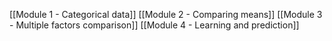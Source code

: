 [[Module 1 - Categorical data]]
[[Module 2 - Comparing means]]
[[Module 3 - Multiple factors comparison]]
[[Module 4 - Learning and prediction]]
